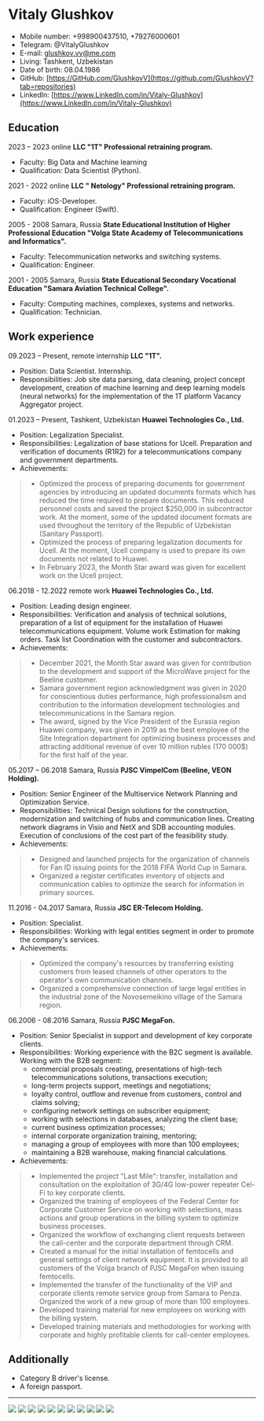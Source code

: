# Vitaly Glushkov

- Mobile number:            +998900437510, +79276000601
- Telegram:                 @VitalyGlushkov
- E-mail:                   glushkov.vv@me.com
- Living:                   Tashkent, Uzbekistan
- Date of birth:            08.04.1986
- GitHub:                   [https://GitHub.com/GlushkovV](https://github.com/GlushkovV?tab=repositories)
- LinkedIn:                 [https://www.LinkedIn.com/in/Vitaly-Glushkov](https://www.LinkedIn.com/in/Vitaly-Glushkov)

## Education

2023 – 2023 online
**LLC "1T" Professional retraining program.**
- Faculty: Big Data and Machine learning
- Qualification: Data Scientist (Python).

2021 - 2022 online
**LLC " Netology" Professional retraining program.**
- Faculty: iOS-Developer.
- Qualification: Engineer (Swift).

2005 - 2008 Samara, Russia
**State Educational Institution of Higher Professional Education "Volga State Academy of Telecommunications and Informatics".**
- Faculty: Telecommunication networks and switching systems.
- Qualification: Engineer.

2001 - 2005 Samara, Russia
**State Educational Secondary Vocational Education "Samara Aviation Technical College".**
- Faculty: Computing machines, complexes, systems and networks.
- Qualification: Technician.

## Work experience

09.2023 – Present, remote internship
**LLC "1T".**
- Position: Data Scientist. Internship.
- Responsibilities: Job site data parsing, data cleaning, project concept development, creation of machine learning and deep learning models (neural networks) for the implementation of the 1T platform Vacancy Aggregator project.

01.2023 – Present, Tashkent, Uzbekistan
**Huawei Technologies Co., Ltd.**
- Position: Legalization Specialist.
- Responsibilities: Legalization of base stations for Ucell. Preparation and verification of documents (R1R2) for a telecommunications company and government departments.
- Achievements:
> - Optimized the process of preparing documents for government agencies by introducing an updated documents formats which has reduced the time required to prepare documents. This reduced personnel costs and saved the project $250,000 in subcontractor work. At the moment, some of the updated document formats are used throughout the territory of the Republic of Uzbekistan (Sanitary Passport).
> - Optimized the process of preparing legalization documents for Ucell. At the moment, Ucell company is used to prepare its own documents not related to Huawei. 
> - In February 2023, the Month Star award was given for excellent work on the Ucell project.

06.2018 - 12.2022 remote work
**Huawei Technologies Co., Ltd.**
- Position: Leading design engineer.
- Responsibilities: Verification and analysis of technical solutions, preparation of a list of equipment for the installation of Huawei telecommunications equipment. Volume work Estimation for making orders. Task list Coordination with the customer and subcontractors.
- Achievements:
> - December 2021, the Month Star award was given for contribution to the development and support of the MicroWave project for the Beeline customer.
> - Samara government region acknowledgment was given in 2020 for conscientious duties performance, high professionalism and contribution to the information development technologies and telecommunications in the Samara region.
> - The award, signed by the Vice President of the Eurasia region Huawei company, was given in 2019 as the best employee of the Site Integration department for optimizing business processes and attracting additional revenue of over 10 million rubles (170 000$) for the first half of the year.

05.2017 – 06.2018 Samara, Russia
**PJSС VimpelCom (Beeline, VEON Holding).**
- Position: Senior Engineer of the Multiservice Network Planning and Optimization Service.
- Responsibilities: Technical Design solutions for the construction, modernization and switching of hubs and communication lines. Creating network diagrams in Visio and NetX and SDB accounting modules. Execution of conclusions of the cost part of the feasibility study.
- Achievements:
> - Designed and launched projects for the organization of channels for Fan ID issuing points for the 2018 FIFA World Cup in Samara.
> - Organized a register certificates inventory of objects and communication cables to optimize the search for information in primary sources.

11.2016 - 04.2017 Samara, Russia
**JSC ER-Telecom Holding.**
- Position: Specialist.
- Responsibilities: Working with legal entities segment in order to promote the company's services.
- Achievements:
> - Optimized the company's resources by transferring existing customers from leased channels of other operators to the operator's own communication channels.
> - Organized a comprehensive connection of large legal entities in the industrial zone of the Novosemeikino village of the Samara region.

06.2006 - 08.2016 Samara, Russia
**PJSС MegaFon.**
- Position: Senior Specialist in support and development of key corporate clients.
- Responsibilities: Working experience with the B2C segment is available. Working with the B2B segment:
  - commercial proposals creating, presentations of high-tech telecommunications solutions, transactions execution; 
  - long-term projects support, meetings and negotiations; 
  - loyalty control, outflow and revenue from customers, control and claims solving; 
  - configuring network settings on subscriber equipment;
  - working with selections in databases, analyzing the client base;
  - current business optimization processes;
  - internal corporate organization training, mentoring;
  - managing a group of employees with more than 100 employees;
  - maintaining a B2B warehouse, making financial calculations.
- Achievements:
> - Implemented the project "Last Mile": transfer, installation and consultation on the exploitation of 3G/4G low-power repeater Cel-Fi to key corporate clients. 
> - Organized the training of employees of the Federal Center for Corporate Customer Service on working with selections, mass actions and group operations in the billing system to optimize business processes.
> - Organized the workflow of exchanging client requests between the call-center and the corporate department through CRM.
> - Created a manual for the initial installation of femtocells and general settings of client network equipment. It is provided to all customers of the Volga branch of PJSC MegaFon when issuing femtocells.
> - Implemented the transfer of the functionality of the VIP and corporate clients remote service group from Samara to Penza. Organized the work of a new group of more than 100 employees.
> - Developed training material for new employees on working with the billing system.
> - Developed training materials and methodologies for working with corporate and highly profitable clients for call-center employees.


## Additionally
- Category B driver's license.
- A foreign passport.


---

![](img/Diploma_DS_1.jpg)
![](img/Diploma_DS_2.jpg)
![](img/Diploma_DS_3.jpg)
![](img/certificate.jpg)
![](img/diploma1.jpg)
![](img/diploma2.jpg)
![](img/MonthlyStar.jpg)
![](img/gramota.jpeg)
![](img/IMG_1726.jpg)
![](img/war_heroes.jpeg)
![](img/foto.jpeg)
